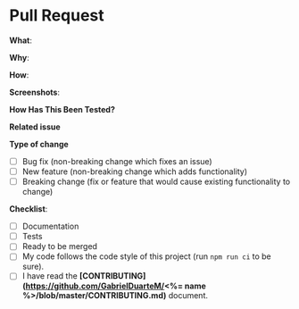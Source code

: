 <!-- Provide a general summary of your changes in the Title above -->
<!--
Thanks for your interest in the project. Bugs filed and PRs submitted are appreciated!

Please make sure that you are familiar with and follow the Code of Conduct for
this project (found in the CODE_OF_CONDUCT.md file).

Also, please make sure you're familiar with and follow the instructions in the
contributing guidelines (found in the CONTRIBUTING.md file).

Please fill out the information below to expedite the review and (hopefully)
merge of your pull request!
-->

<!-- What changes are being made? (What feature/bug is being fixed here?) -->

# Pull Request

**What**:

<!-- Why is this change necessary? What problem does it solve? -->

**Why**:

<!-- How were these changes implemented? -->

**How**:

<!-- Have you done all of these things?  -->

**Screenshots**:

<!-- Include screenshots of the problem, if applicable -->

**How Has This Been Tested?**

<!-- Please describe in detail how you tested your changes. -->
<!-- Include details of your testing environment, and the tests you ran to -->
<!-- see how your change affects other areas of the code, etc. -->

**Related issue**

<!-- This project only accepts pull requests related to open issues -->
<!-- If suggesting a new feature or change, please discuss it in an issue first -->
<!-- If fixing a bug, there should be an issue describing it with steps to reproduce -->
<!-- Please link to the issue here: -->

**Type of change**

<!-- What types of changes does your code introduce? Put an `x` in all the boxes that apply: -->

- [ ] Bug fix (non-breaking change which fixes an issue)
- [ ] New feature (non-breaking change which adds functionality)
- [ ] Breaking change (fix or feature that would cause existing functionality to change)

**Checklist**:

<!-- add "N/A" to the end of each line that's irrelevant to your changes -->
<!-- to check an item, place an "x" in the box like so: "- [x] Documentation" -->

- [ ] Documentation
- [ ] Tests
- [ ] Ready to be merged <!-- In your opinion, is this ready to be merged as soon as it's reviewed? -->
- [ ] My code follows the code style of this project (run `npm run ci` to be sure).
- [ ] I have read the **[CONTRIBUTING](https://github.com/GabrielDuarteM/<%= name %>/blob/master/CONTRIBUTING.md)** document.

<!-- feel free to add additional comments -->
